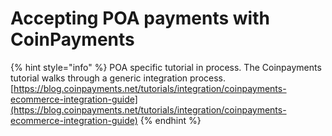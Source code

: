 # Accepting POA payments with CoinPayments

{% hint style="info" %}
POA specific tutorial in process. The Coinpayments tutorial walks through a generic integration process. [https://blog.coinpayments.net/tutorials/integration/coinpayments-ecommerce-integration-guide](https://blog.coinpayments.net/tutorials/integration/coinpayments-ecommerce-integration-guide)
{% endhint %}

